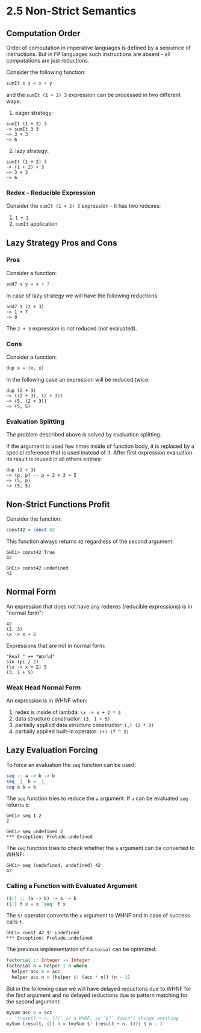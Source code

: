 # 2.5 Non-Strict Semantics

## Computation Order

Order of computation in imperative languages is defined by a sequence of
instructions. But in FP languages such instructions are absent -
all computations are just reductions.

Consider the following function:

```haskell
sumIt x y = x + y
```

and the `sumIt (1 + 2) 3` expression can be processed in two different ways: 

1. eager strategy:

```
sumIt (1 + 2) 3
~> sumIt 3 3
~> 3 + 3
~> 6
```

2. lazy strategy:

```
sumIt (1 + 2) 3
~> (1 + 2) + 3
~> 3 + 3
~> 6
```

### Redex - Reducible Expression

Consider the `sumIt (1 + 2) 3` expression - it has two redexes:

1. `1 + 2`
2. `sumIt` application

## Lazy Strategy Pros and Cons

### Pros

Consider a function:

```haskell
add7 x y = x + 7
```

In case of lazy strategy we will have the following reductions:

```
add7 1 (2 + 3)
~> 1 + 7
~> 8
```

The `2 + 3` expression is not reduced (not evaluated).

### Cons

Consider a function:

```haskell
dup x = (x, x)
```

In the following case an expression will be reduced twice:

```
dup (2 + 3)
~> ((2 + 3), (2 + 3))
~> (5, (2 + 3))
~> (5, 5)
```

### Evaluation Splitting

The problem described above is solved by evaluation splitting.

If the argument is used few times inside of function body, it is replaced by
a special reference that is used instead of it. After first expression
evaluation its result is reused in all others entries:

```
dup (2 + 3)
~> (p, p) -- p = 2 + 3 = 5
~> (5, p)
~> (5, 5)
```

## Non-Strict Functions Profit

Consider the function:

```haskell
const42 = const 42
```

This function always returns `42` regardless of the second argument:

```
GHCi> const42 True
42

GHCi> const42 undefined
42
```

## Normal Form

An expression that does not have any redexes (reducible expressions) is in
"normal form":

```
42
(2, 3)
\x -> x + 2
```

Expressions that are not in normal form:

```
"Real " ++ "World"
sin (pi / 2)
(\x -> x + 2) 5
(3, 1 + 5)
```

### Weak Head Normal Form

An expression is in WHNF when:

1. redex is inside of lambda: `\x -> x + 2 * 3`
2. data structure constructor: `(3, 1 + 5)`
3. partially applied data structure constructor: `(,) (2 * 3)`
4. partially applied built-in operator: `(+) (7 ^ 2)`

## Lazy Evaluation Forcing

To force an evaluation the `seq` function can be used:

```haskell
seq :: a -> b -> b
seq _|_ b = _|_
seq a b = b
```

The `seq` function tries to reduce the `a` argument. If `a` can be evaluated
`seq` returns `b`:

```
GHCi> seq 1 2
2

GHCi> seq undefined 2
*** Exception: Prelude.undefined
```

The `seq` function tries to check whether the `a` argument can be converted
to WHNF:

```
GHCi> seq (undefined, undefined) 42
42
```

### Calling a Function with Evaluated Argument

```haskell
($!) :: (a -> b) -> a -> b
($!) f x = x `seq` f x
```

The `$!` operator converts the `x` argument to WHNF and in case of success
calls `f`.

```
GHCi> const 42 $! undefined
*** Exception: Prelude.undefined
```

The previous implementation of `factorial` can be optimized:

```haskell
factorial :: Integer -> Integer
factorial n = helper 1 n where
  helper acc 0 = acc
  helper acc n = (helper $! (acc * n)) (n - 1)
```

But in the following case we will have delayed reductions due to WHNF
for the first argument and no delayed reductions due to pattern matching
for the second argument:

```haskell
mySum acc 0 = acc
-- '(result + n, ())' is a WHNF, so '$!' doesn't change anything
mySum (result, ()) n = (mySum $! (result + n, ())) $ n - 1 
```